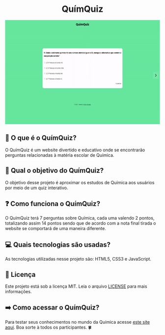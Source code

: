 <h1 align="center">QuímQuiz</h1>

<p align="center"><img src="media/gifs/gif.gif" width="600" height="338"></p>

## :pushpin: O que é o QuímQuiz?
O QuímQuiz é um website divertido e educativo onde se encontrarão perguntas relacionadas à matéria escolar de Química.

## :thinking: Qual o objetivo do QuímQuiz?
O objetivo desse projeto é aproximar os estudos de Química aos usuários por meio de um quiz interativo.

## :question: Como funciona o QuímQuiz?
O QuímQuiz terá 7 perguntas sobre Química, cada uma valendo 2 pontos, totalizando assim 14 pontos sendo que de acordo com a nota final tirada o website se comportará de uma maneira diferente.

## :computer: Quais tecnologias são usadas?
As tecnologias utilizadas nesse projeto são: HTML5, CSS3 e JavaScript.

## :pencil: Licença
Este projeto está sob a licença MIT. Leia o arquivo [LICENSE](https://github.com/vitorjungles/quimquiz/blob/master/LICENSE) para mais informações.

## :arrow_right: Como acessar o QuímQuiz?
Para testar seus conhecimentos no mundo da Química acesse [este site aqui](https://vitorjungles.github.io/quimquiz/). Boa sorte à todos os participantes. :four_leaf_clover: